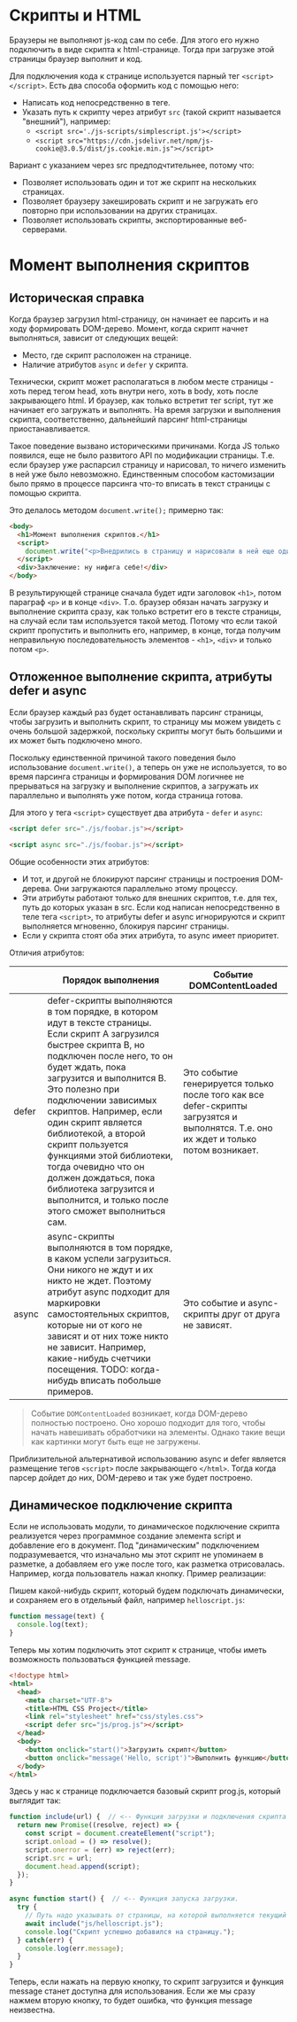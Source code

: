 # Скрипты и HTML

Браузеры не выполняют js-код сам по себе. Для этого его нужно подключить в виде скрипта к html-странице. Тогда при загрузке этой страницы браузер выполнит и код.

Для подключения кода к странице используется парный тег `<script></script>`. Есть два способа оформить код с помощью него:

* Написать код непосредственно в теге.
* Указать путь к скрипту через атрибут `src` (такой скрипт называется "внешний"), например:
  *  `<script src='./js-scripts/simplescript.js'></script>`
  * `<script src="https://cdn.jsdelivr.net/npm/js-cookie@3.0.5/dist/js.cookie.min.js"></script>`

Вариант с указанием через src предподчтительнее, потому что:

* Позволяет использовать один и тот же скрипт на нескольких страницах.
* Позволяет браузеру закешировать скрипт и не загружать его повторно при использовании на других страницах.
* Позволяет использовать скрипты, экспортированные веб-серверами.

# Момент выполнения скриптов

## Историческая справка

Когда браузер загрузил html-страницу, он начинает ее парсить и на ходу формировать DOM-дерево. Момент, когда скрипт начнет выполняться, зависит от следующих вещей:

* Место, где скрипт расположен на странице.
* Наличие атрибутов `async` и `defer` у скрипта.

Технически, скрипт может располагаться в любом месте страницы - хоть перед тегом head, хоть внутри него, хоть в body, хоть после закрывающего html. И браузер, как только встретит тег script, тут же начинает его загружать и выполнять. На время загрузки и выполнения скрипта, соответственно, дальнейший парсинг html-страницы приостанавливается.

Такое поведение вызвано историческими причинами. Когда JS только появился, еще не было развитого API по модификации страницы. Т.е. если браузер уже распарсил страницу и нарисовал, то ничего изменить в ней уже было невозможно. Единственным способом кастомизации было прямо в процессе парсинга что-то вписать в текст страницы с помощью скрипта.

Это делалось методом `document.write();` примерно так:

```html
<body>
  <h1>Момент выполнения скриптов.</h1>
  <script>
    document.write("<p>Внедрились в страницу и нарисовали в ней еще один параграф</p>");
  </script>
  <div>Заключение: ну нифига себе!</div>
</body>
```

В результирующей странице сначала будет идти заголовок `<h1>`, потом параграф `<p>` и в конце `<div>`. Т.о. браузер обязан начать загрузку и выполнение скрипта сразу, как только встретит его в тексте страницы, на случай если там используется такой метод. Потому что если такой скрипт пропустить и выполнить его, например, в конце, тогда получим неправильную последовательность элементов - `<h1>`, `<div>` и только потом `<p>`.

## Отложенное выполнение скрипта, атрибуты defer и async

Если браузер каждый раз будет останавливать парсинг страницы, чтобы загрузить и выполнить скрипт, то страницу мы можем увидеть с очень большой задержкой, поскольку скрипты могут быть большими и их может быть подключено много.

Поскольку единственной причиной такого поведения было использование `document.write()`, а теперь он уже не используется, то во время парсинга страницы и формирования DOM логичнее не прерываться на загрузку и выполнение скриптов, а загружать их параллельно и выполнять уже потом, когда страница готова.

Для этого у тега `<script>` существует два атрибута - `defer` и `async`:

```html
<script defer src="./js/foobar.js"></script>
```

```html
<script async src="./js/foobar.js"></script>
```

Общие особенности этих атрибутов:

* И тот, и другой не блокируют парсинг страницы и построения DOM-дерева. Они загружаются параллельно этому процессу.
* Эти атрибуты работают только для внешних скриптов, т.е. для тех, путь до которых указан в src. Если код написан непосредственно в теле тега `<script>`, то атрибуты defer и async игнорируются и скрипт выполняется мгновенно, блокируя парсинг страницы.
* Если у скрипта стоят оба этих атрибута, то async имеет приоритет.

Отличия атрибутов:

|       | Порядок выполнения                                           | Событие DOMContentLoaded                                     |
| ----- | ------------------------------------------------------------ | ------------------------------------------------------------ |
| defer | defer-скрипты выполняются в том порядке, в котором идут в тексте страницы. Если скрипт A загрузился быстрее скрипта B, но подключен после него, то он будет ждать, пока загрузится и выполнится B. Это полезно при подключении зависимых скриптов. Например, если один скрипт является библиотекой, а второй скрипт пользуется функциями этой библиотеки, тогда очевидно что он должен дождаться, пока библиотека загрузится и выполнится, и только после этого сможет выполниться сам. | Это событие генерируется только после того как все defer-скрипты загрузятся и выполнятся. Т.е. оно их ждет и только потом возникает. |
| async | async-скрипты выполняются в том порядке, в каком успели загрузиться. Они никого не ждут и их никто не ждет. Поэтому атрибут async подходит для маркировки самостоятельных скриптов, которые ни от кого не зависят и от них тоже никто не зависит. Например, какие-нибудь счетчики посещения. TODO: когда-нибудь вписать побольше примеров. | Это событие и async-скрипты друг от друга не зависят.        |

> Событие `DOMContentLoaded` возникает, когда DOM-дерево полностью построено. Оно хорошо подходит для того, чтобы начать навешивать обработчики на элементы. Однако такие вещи как картинки могут быть еще не загружены.

Приблизительной альтернативой использованию async и defer является размещение тегов `<script>` после закрывающего `</html>`. Тогда когда парсер дойдет до них, DOM-дерево и так уже будет построено.

## Динамическое подключение скрипта

Если не использовать модули, то динамическое подключение скрипта реализуется через программное создание элемента script и добавление его в документ. Под "динамическим" подключением подразумевается, что изначально мы этот скрипт не упоминаем в разметке, а добавляем его уже после того, как разметка отрисовалась. Например, когда пользователь нажал кнопку. Пример реализации:

Пишем какой-нибудь скрипт, который будем подключать динамически, и сохраняем его в отдельный файл, например `helloscript.js`:

```javascript
function message(text) {
  console.log(text);
}
```

Теперь мы хотим подключить этот скрипт к странице, чтобы иметь возможность пользоваться функцией message.

```html
<!doctype html>
<html>
  <head>
    <meta charset="UTF-8">
    <title>HTML CSS Project</title>
    <link rel="stylesheet" href="css/styles.css">
    <script defer src="js/prog.js"></script>
  </head>
  <body>
    <button onclick="start()">Загрузить скрипт</button>
    <button onclick="message('Hello, script')">Выполнить функцию</button>
  </body>
</html>
```

Здесь у нас к странице подключается базовый скрипт prog.js, который выглядит так:

```javascript
function include(url) {  // <-- Функция загрузки и подключения скрипта к странице.
  return new Promise((resolve, reject) => {
    const script = document.createElement("script");
    script.onload = () => resolve();
    script.onerror = (err) => reject(err);
    script.src = url;
    document.head.append(script);
  });
}

async function start() {  // <-- Функция запуска загрузки.
  try {
    // Путь надо указывать от страницы, на которой выполняется текущий скрипт (prog.js)
    await include("js/helloscript.js");
    console.log("Скрипт успешно добавился на страницу.");
  } catch(err) {
    console.log(err.message);
  }
}
```

Теперь, если нажать на первую кнопку, то скрипт загрузится и функция message станет доступна для использования. Если же мы сразу нажмем вторую кнопку, то будет ошибка, что функция message неизвестна.



